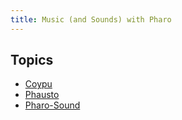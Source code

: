 ```yaml
---
title: Music (and Sounds) with Pharo
---
```



<div class="sidebar">
    <h2>Topics</h2>
    <ul>
        <li><a href="/documentation/coypu.md">Coypu</a></li>
        <li><a href="/documentation/phausto.md">Phausto</a></li>
        <li><a href="/documentation/pharosound.md">Pharo-Sound</a></li>
    </ul>
 
</div>
